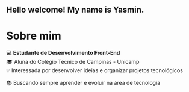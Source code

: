 ## Hello welcome! My name is Yasmin.
# Sobre mim

💻 **Estudante de Desenvolvimento Front-End**  
🎓 Aluna do Colégio Técnico de Campinas - Unicamp  
💡 Interessada por desenvolver ideias e organizar projetos tecnológicos

📚 Buscando sempre aprender e evoluir na área de tecnologia






